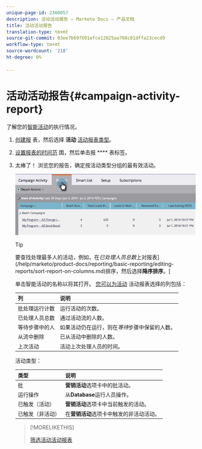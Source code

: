 ```yaml
---
unique-page-id: 2360057
description: 活动活动报告 — Marketo Docs — 产品文档
title: 活动活动报告
translation-type: tm+mt
source-git-commit: 03ee7b69f691efce12825aa708c81dffa23cecd9
workflow-type: tm+mt
source-wordcount: '218'
ht-degree: 0%

---
```



# 活动活动报告{#campaign-activity-report}

了解您的[智能活动](/help/marketo/product-docs/core-marketo-concepts/smart-campaigns/creating-a-smart-campaign/understanding-batch-and-trigger-smart-campaigns.md)的执行情况。

1. [创建报](/help/marketo/product-docs/reporting/basic-reporting/creating-reports/create-a-report-in-a-program.md) 表，然后选择 **活动** [活动报表类型](/help/marketo/product-docs/reporting/basic-reporting/report-types/report-type-overview.md)。

1. [设置报表的时间范](/help/marketo/product-docs/reporting/basic-reporting/editing-reports/change-a-report-time-frame.md) 围，然后单击报 **** 表标签。

1. 太棒了！ 浏览您的报告，确定按活动类型分组的最有效活动。

   ![](assets/image2014-9-16-16-3a8-3a45.png)

   >[!TIP]
   >
   >要查找处理最多人的活动，例如，在&#x200B;_已处理人员总数_&#x200B;上对报表](/help/marketo/product-docs/reporting/basic-reporting/editing-reports/sort-report-on-columns.md)排序，然后选择&#x200B;**降序排序**。[

   单击智能活动的名称以将其打开。  [您可以为活动](/help/marketo/product-docs/reporting/basic-reporting/editing-reports/select-report-columns.md) 活动报表选择的列包括：

   | 列 | 说明 |
   |---|---|
   | 批处理运行计数 | 运行活动的次数。 |
   | 已处理人员总数 | 通过活动流的人数。 |
   | 等待步骤中的人 | 如果活动仍在运行，则在&#x200B;*等待*&#x200B;步骤中保留的人数。 |
   | 从流中删除 | 已从活动中删除的人数。 |
   | 上次活动 | 活动上次处理人员的时间。 |

   活动类型：

   | 类型 | 说明 |
   |---|---|
   | 批 | **营销活动**&#x200B;选项卡中的批活动。 |
   | 运行操作 | 从&#x200B;**Database**&#x200B;运行人员操作。 |
   | 已触发（活动） | **营销活动**&#x200B;选项卡中当前触发的活动。 |
   | 已触发（非活动） | 在&#x200B;**营销活动**&#x200B;选项卡中触发的非活动活动。 |

   >[!MORELIKETHIS]
   >
   >[筛选活动活动报表](/help/marketo/product-docs/reporting/basic-reporting/report-activity/filter-a-campaign-activity-report.md)
